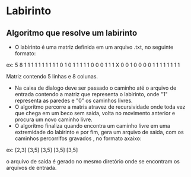 # Labirinto
## Algoritmo que resolve um labirinto

- O labirinto é uma matriz definida em um arquivo .txt, no seguinte formato:

ex:
 5 8
 1 1 1 1 1 1 1 1
 1 1 0 1 0 1 1 1
 1 1 0 0 0 1 1 1
 X 0 0 1 0 0 0 0
 1 1 1 1 1 1 1 1
 
 Matriz contendo 5 linhas e 8 colunas.


- Na caixa de dialogo deve ser passado o caminho até o arquivo de entrada contendo a matriz que representa o labirinto, onde "1" representa as paredes e "0" os caminhos livres.
- O algoritmo percorre a matris atravez de recursividade onde toda vez que chega em um beco sem saida, volta no movimento anterior e procura um novo caminho livre.
- O algoritmo finaliza quando encontra um caminho livre em uma extremidade do labirinto e por fim, gera um arquivo de saida, com os caminhos percorrifos gravados , no formato axaixo:
 
 ex:
  [2,3]
  [3,5]
  [3,5]
  [3,5]
  [3,5]
  
  o arquivo de saida é gerado no mesmo diretório onde se encontram os arquivos de entrada.
